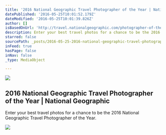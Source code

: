 ```yaml
---
title: '2016 National Geographic Travel Photographer of the Year | National Geographic'
datePublished: '2016-05-25T10:01:52.179Z'
dateModified: '2016-05-25T10:01:39.826Z'
author: []
isBasedOnUrl: 'http://travel.nationalgeographic.com/photographer-of-the-year-2016/'
description: Enter your best travel photos for a chance to be the 2016 National Geographic Travel Photographer of the Year.
starred: false
sourcePath: _posts/2016-05-25-2016-national-geographic-travel-photographer-of-the-year-or-n.md
inFeed: true
hasPage: false
inNav: false
_type: MediaObject

---
```

<article style=""><img src="http://yourshot.nationalgeographic.com/media/uploads/photos/contests/meta/2016/03/29/OG-namibia.jpg" /><h1>2016 National Geographic Travel Photographer of the Year | National Geographic</h1><p>Enter your best travel photos for a chance to be the 2016 National Geographic Travel Photographer of the Year.</p></article>

![](https://the-grid-user-content.s3-us-west-2.amazonaws.com/1920706c-6784-4575-abed-75dbc6c113c8.jpg)